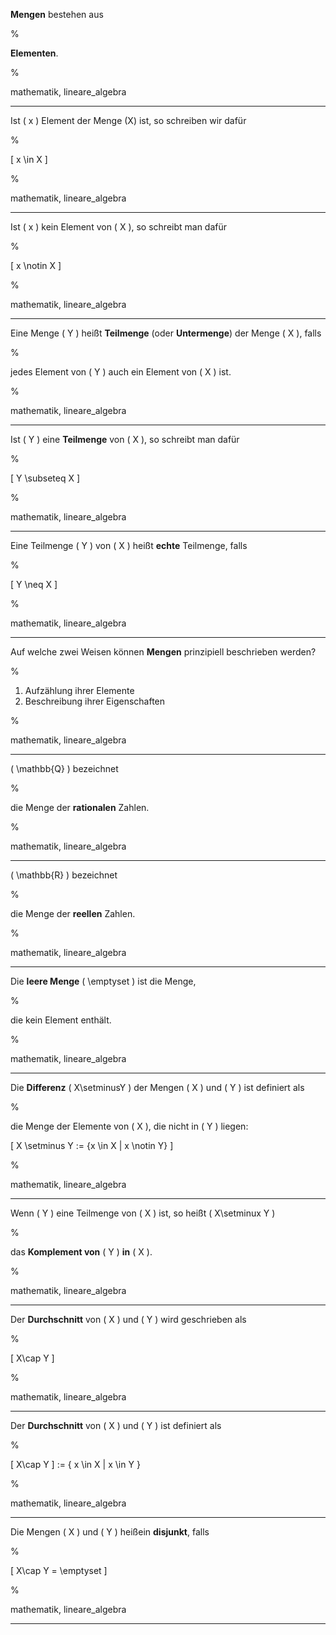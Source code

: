 **Mengen** bestehen aus

%

**Elementen**.

%

mathematik, lineare_algebra

---

Ist \( x \) Element der Menge \(X\) ist, so schreiben wir dafür

%

\[ x \in X \]

%

mathematik, lineare_algebra

---

Ist \( x \) kein Element von \( X \), so schreibt man dafür

%

\[ x \notin X \]

%

mathematik, lineare_algebra

---

Eine Menge \( Y \) heißt **Teilmenge** (oder **Untermenge**) der Menge \( X \), falls

%

jedes Element von \( Y \) auch ein Element von \( X \) ist.

%

mathematik, lineare_algebra

---

Ist \( Y \) eine **Teilmenge** von \( X \), so schreibt man dafür

%

\[ Y \subseteq X \]

%

mathematik, lineare_algebra

---

Eine Teilmenge \( Y \) von \( X \) heißt **echte** Teilmenge, falls

%

\[ Y \neq X \]

%

mathematik, lineare_algebra

---

Auf welche zwei Weisen können **Mengen** prinzipiell beschrieben werden?

%

1. Aufzählung ihrer Elemente
2. Beschreibung ihrer Eigenschaften

%

mathematik, lineare_algebra

---

\( \mathbb{Q} \) bezeichnet

%

die Menge der **rationalen** Zahlen.

%

mathematik, lineare_algebra

---

\( \mathbb{R} \) bezeichnet

%

die Menge der **reellen** Zahlen.

%

mathematik, lineare_algebra

---

Die **leere Menge** \( \emptyset \) ist die Menge,

%

die kein Element enthält.

%

mathematik, lineare_algebra

---

Die **Differenz** \( X\setminusY \) der Mengen \( X \) und \( Y \) ist definiert als

%

die Menge der Elemente von \( X \), die nicht in \( Y \) liegen:

\[ X \setminus Y := \{x \in X | x \notin Y} \]

%

mathematik, lineare_algebra

---

Wenn \( Y \) eine Teilmenge von \( X \) ist, so heißt \( X\setminux Y \)

%

das **Komplement von** \( Y \) **in** \( X \).

%

mathematik, lineare_algebra

---

Der **Durchschnitt** von \( X \) und \( Y \) wird geschrieben als

%

\[ X\cap Y \]

%

mathematik, lineare_algebra

---

Der **Durchschnitt** von \( X \) und \( Y \) ist definiert als

%

\[ X\cap Y \] := \{ x \in X | x \in Y \}

%

mathematik, lineare_algebra

---

Die Mengen \( X \) und \( Y \) heißein **disjunkt**, falls

%

\[ X\cap Y = \emptyset \]

%

mathematik, lineare_algebra

---




